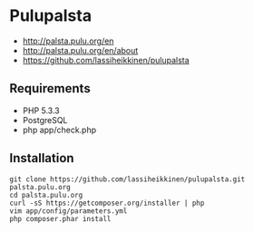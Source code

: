 # Pulupalsta

* http://palsta.pulu.org/en
* http://palsta.pulu.org/en/about
* https://github.com/lassiheikkinen/pulupalsta

## Requirements

* PHP 5.3.3
* PostgreSQL
* php app/check.php

## Installation

```
git clone https://github.com/lassiheikkinen/pulupalsta.git palsta.pulu.org
cd palsta.pulu.org
curl -sS https://getcomposer.org/installer | php
vim app/config/parameters.yml
php composer.phar install
```

